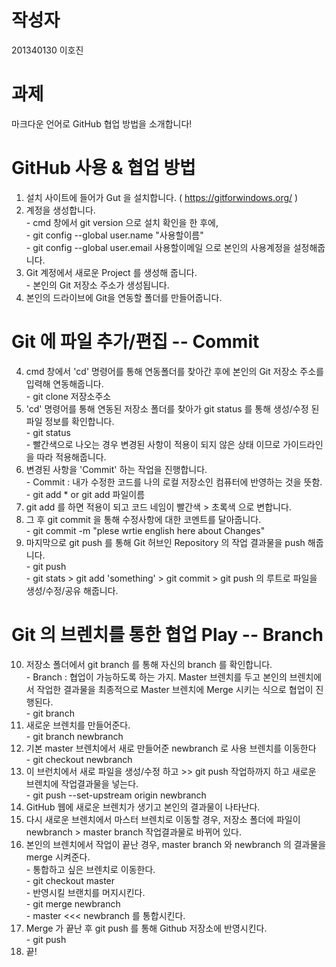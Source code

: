 # 작성자
201340130 이호진

# 과제 
마크다운 언어로 GitHub 협업 방법을 소개합니다!

# GitHub 사용 & 협업 방법
1. 설치 사이트에 들어가 Gut 을 설치합니다. ( https://gitforwindows.org/ )
2. 계정을 생성합니다.
		<br>- cmd 창에서 git version 으로 설치 확인을 한 후에,
		<br>- git config --global user.name "사용할이름" 
		<br>- git config --global user.email 사용할이메일 으로 본인의 사용계정을 설정해줍니다.
3. Git 계정에서 새로운 Project 를 생성해 줍니다.
		<br>- 본인의 Git 저장소 주소가 생성됩니다.
3. 본인의 드라이브에 Git을 연동할 폴더를 만들어줍니다.
# Git 에 파일 추가/편집 -- Commit
4. cmd 창에서 'cd' 명령어를 통해 연동폴더를 찾아간 후에 본인의 Git 저장소 주소를 입력해 연동해줍니다.
		<br>- git clone 저장소주소
5. 'cd' 명령어를 통해 연동된 저장소 폴더를 찾아가 git status 를 통해 생성/수정 된 파일 정보를 확인합니다.
		<br>- git status
		<br>- 빨간색으로 나오는 경우 변경된 사항이 적용이 되지 않은 상태 이므로 가이드라인을 따라 적용해줍니다.
6. 변경된 사항을 'Commit' 하는 작업을 진행합니다.
		<br>- Commit :  내가 수정한 코드를 나의 로컬 저장소인 컴퓨터에 반영하는 것을 뜻함.
		<br>- git add * or git add 파일이름
7. git add 를 하면 적용이 되고 코드 네임이 빨간색 > 초록색 으로 변합니다.
8. 그 후 git commit 을 통해 수정사항에 대한 코멘트를 달아줍니다.
		<br>- git commit -m "plese wrtie english here about Changes"
9. 마지막으로 git push 를 통해 Git 허브인 Repository 의 작업 결과물을 push 해줍니다.
		<br>- git push
		<br>- git stats > git add 'something' > git commit > git push 의 루트로 파일을 생성/수정/공유 해줍니다.
# Git 의 브렌치를 통한 협업 Play -- Branch
10. 저장소 폴더에서 git branch 를 통해 자신의 branch 를 확인합니다.
		<br>- Branch : 협업이 가능하도록 하는 가지. Master 브렌치를 두고 본인의 브렌치에서 작업한 결과물을 최종적으로 Master 브렌치에 Merge 시키는 식으로 협업이 진행된다.
		<br>- git branch
11. 새로운 브렌치를 만들어준다.
		<br>- git branch newbranch
12. 기본 master 브렌치에서 새로 만들어준 newbranch 로 사용 브렌치를 이동한다
		<br>- git checkout newbranch
13. 이 브런치에서 새로 파일을 생성/수정 하고 >> git push 작업하까지 하고 새로운 브렌치에 작업결과물을 넣는다.
		<br>- git push --set-upstream origin newbranch
14. GitHub 웹에 새로운 브렌치가 생기고 본인의 결과물이 나타난다.
15. 다시 새로운 브렌치에서 마스터 브렌치로 이동할 경우, 저장소 폴더에 파일이 newbranch > master branch 작업결과물로 바뀌어 있다.
16. 본인의 브렌치에서 작업이 끝난 경우, master branch 와 newbranch 의 결과물을 merge 시켜준다.
		<br>- 통합하고 싶은 브렌치로 이동한다.
		<br>- git checkout master
		<br>- 반영시킬 브랜치를 머지시킨다.
		<br>- git merge newbranch
		<br>- master <<< newbranch 를 통합시킨다.
17. Merge 가 끝난 후 git push 를 통해 Github 저장소에 반영시킨다.
		<br>- git push
18. 끝!


